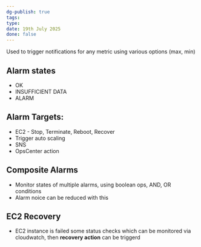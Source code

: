```yaml
---
dg-publish: true
tags: 
type: 
date: 19th July 2025
done: false
---
```


Used to trigger notifications for any metric using various options (max, min)
## Alarm states
- OK
- INSUFFICIENT DATA
- ALARM
## Alarm Targets:
- EC2 - Stop, Terminate, Reboot, Recover
- Trigger auto scaling
- SNS
- OpsCenter action
## Composite Alarms
-  Monitor states of multiple alarms, using boolean ops, AND, OR conditions
- Alarm noice can be reduced with this
## EC2 Recovery
- EC2 instance is failed some status checks which can be monitored via cloudwatch, then **recovery action** can be triggerd 
